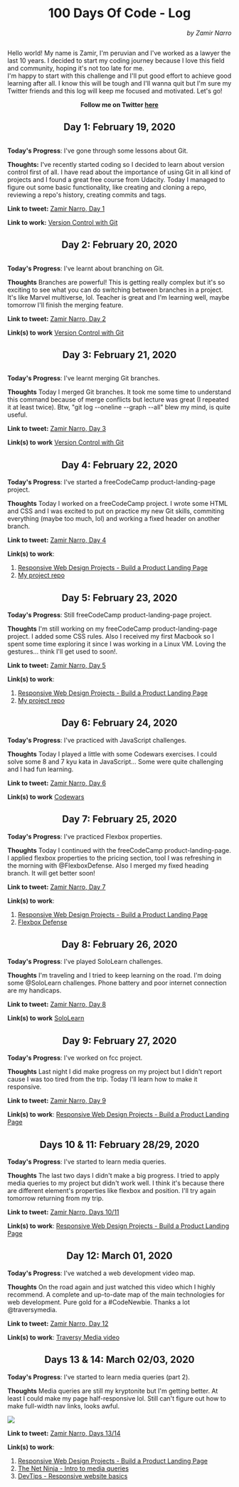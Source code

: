 <h1 align="center">100 Days Of Code - Log</h1>
<p align="right"><em>by Zamir Narro</em></p>
<img src="https://img.youtube.com/vi/mbiryVTIJ4Q/maxresdefault.jpg" alt="">

Hello world! My name is Zamir, I'm peruvian and I've worked as a lawyer the last 10 years. I decided to start my coding journey because I love this field and community, hoping it's not too late for me. <br/>
I'm happy to start with this challenge and I'll put good effort to achieve good learning after all. I know this will be tough and I'll wanna quit but I'm sure my Twitter friends and this log will keep me focused and motivated. Let's go!

<p align="center"><strong>Follow me on Twitter <a href="https://twitter.com/ZamirNarroA" target="_blank">here</a></strong></p>

<h2 align="center">Day 1: February 19, 2020</h2>
<img src="https://lh3.googleusercontent.com/P65DyEPfB4Ghlr84uLngFzkLq5nD5RKi-YWM0aTjoGW6bLCGtSq-pbEWzar2R6287yA00PqXXziv_cfOqfMTu4aBYVW6XwOaLJb_svBymuA4CvOvvPp1iVTnL525u-VIxAvEJg4uUaW-lDI2XSPlrT4xyCotyDJeOB6riKgxmoahLGj5WIrVw3z9DcBVHTiJVuKEHYR0xsql80It0y_ncsUo3sdK0y2JtGC8WV5cDRctnlHtejt5g89CaHr929xRQODyNmjk1qq04gs1SmgcdSn0FRbFGVSfEL_ukTh7MP-55yc6tgO0viCDoXPjOOLa3rER1TwRev7JFNqrPw68cMhoAUNDJq3YqLfDS9oJIASByYZUIeGFArpmE7RIMnjJtVutJ65Ml5TlCPz4X6JGLwfjCmSg4kaspb4EHGT3djO9L6Epoq5LGDO_viXHzdy_RQ7srw3LVubqK42kGdwVyf0Ie3rvxgyJjdNZMrVdxJp-YBV84Q2dnsbcF6sBaxx_TsEM2psi5AU0SjvEbpP8nB6hQaFmqfTLv3Nlve6kEtRGQTx9j7dmjM-SIJqcz0EzArmSCokOoWnZ20lTiXXO8SOKsuQrdgOL5Q0dya0GANuh-DZtuVvCzVj4d_FanTy2-cOtuKtwXYgKWJsFg4POq12wK0GIUH0_ENmbEBD3bjvskGkxf6-66A=w1344-h736-no" alt="">

**Today's Progress**: I've gone through some lessons about Git.

**Thoughts:** I've recently started coding so I decided to learn about version control first of all. I have read about the importance of using Git in all kind of projects and I found a great free course from Udacity. Today I managed to figure out some basic functionality, like creating and cloning a repo, reviewing a repo's history, creating commits and tags.

**Link to tweet:** [Zamir Narro, Day 1](https://twitter.com/ZamirNarroA/status/1230359152138113026)

**Link to work:** [Version Control with Git](https://classroom.udacity.com/courses/ud123)


<h2 align="center">Day 2: February 20, 2020</h2>
<img src="https://lh3.googleusercontent.com/1AfZJ8uz8VV9tC4feKuV2Jrt59lxdR_0kfiowx5T7oybFsIwtzF1Kgw533OI2q796JVOP6Cr6BQX5bltiITWK41W_3mKE5K97ks67coLPE5WoTJU1WCefno9N2KG-y8oC9BzIsU8wCO1xjUHX2DIviZphwmbX7wYLf1oqsEOHDUMZmcfBBKEaREYtf4ZaJcvvO3UZcN-NvmfDOo40Cqcuiw4XE67I7iro8eyEK-smrb23qg5fLdN-sIE0jgg8jRTwslMOU2jFq0iEsZ0qYTluz4HCctmhy6jyGV2IiyBGerJvHXIMngZvjPP3R5JsVPHnWrpJWLVBEc2Vj-YlMmv5nKDD5aTsoFYrzZ7a-X6nM0NFC_3sUus5ROKa9ZLN_oXJFvzedHf91KfrCTLWcCYJPVQebbvumHVbCIBYu_Go8jyrApe8k4ZNUt80TthSGr-Lbz6irjG_cVUCPpIW8BrslVucW1pKuY1UhwwMW6XTQb1HuFp4paQPBsAZ5PkhS7D3k5nXVmywiEcKDvEkdepXsydSjh1Ht5EXkGRl2DUg8X6RY0RqJc8Dkx1bzc2-z0xPsFXSHBWTL9Ias4s1VmXd7oydWNcQ9jqIpPkEC1SAqWfzVc66ozsArP_6n-k7lsAb0bY7fBCiXuJ1iR6huvgdciQ_T4SpX8M0VC8d0EYr_ZqzwxWfzpiZw=w1260-h820-no" alt="">

**Today's Progress**: I've learnt about branching on Git.

**Thoughts** Branches are powerful! This is getting really complex but it's so exciting to see what you can do switching between branches in a project. It's like Marvel multiverse, lol. Teacher is great and I'm learning well, maybe tomorrow I'll finish the merging feature.

**Link to tweet:** [Zamir Narro, Day 2](https://twitter.com/ZamirNarroA/status/1230732680272072704)

**Link(s) to work** [Version Control with Git](https://classroom.udacity.com/courses/ud123)


<h2 align="center">Day 3: February 21, 2020</h2>
<img src="https://lh3.googleusercontent.com/NvEBE4Cd1aMM_Nk9J0I-jlD6r5l_AB_7e7C986s9ZgWRS7Qk7aQHjKfepBENj5tXjStdqI3Ccz6XbBsd8cqBkqpnnZUZdJr9GKTuCmq0VerqWiQTVWwB7RSNbCNuPjfMla3JZOyY44eo12N4y_Ah6ChtWVGHyM6oLQKjMy96gooJEaItXb-elJ0tJu5hV-BCdU51K7c4HM8Q3xcPpgAOsX-DXG9PdgWo9lLOG1TzCermbcz88rFViRXD9KYa56-3qyx54IwOFmWg52fpsQ9IUZyfxs3cABzDLpZy_OTE2N6gwGYjEXgnvfslTH1dtwF253TTZk7rMKfY5Ueaw6He2PriGXzTdv4hiyzKQML604gC5RxZ67e8vUw6wwyfifVXLqcz0QyfriXVHjm3BD4dVJW4zn7cnus5VKPWw6pdM5kFJnmA8le_BMq8rrUGTYo2AX62RYbu0JAeLwPhCTAf_sVULq_6wLVzyzK57IRB0XM7v6HCJfZD7FeytTlCDcPH-ODqWk6Fv799GReMJrfqAvLFuOv_wznApnaoBHLYE7uQ6fQHqmBHdSX9D3-I532PTy9ZAp1zRG5NwHVb43s85V1SfsSVf-6D9LW71IUB6P9zu1pliuRwyp1URKxp7h662bZqzuA0GBksShmmIwSyqfamBa4qUnvH_lcFfOMD367xKwq68RN5pg=w632-h842-no" alt="">

**Today's Progress**: I've learnt merging Git branches.

**Thoughts** Today I merged Git branches. It took me some time to understand this command because of merge conflicts but lecture was great (I repeated it at least twice). Btw, "git log --oneline --graph --all" blew my mind, is quite useful.

**Link to tweet:** [Zamir Narro, Day 3](https://twitter.com/ZamirNarroA/status/1231098460654440449)

**Link(s) to work** [Version Control with Git](https://classroom.udacity.com/courses/ud123)


<h2 align="center">Day 4: February 22, 2020</h2>
<blockquote class="imgur-embed-pub" lang="en" data-id="a/tDetKFm"><a href="//imgur.com/a/tDetKFm"></a></blockquote><script async src="//s.imgur.com/min/embed.js" charset="utf-8"></script>

**Today's Progress**: I've started a freeCodeCamp product-landing-page project.

**Thoughts** Today I worked on a freeCodeCamp project. I wrote some HTML and CSS and I was excited to put on practice my new Git skills, commiting  everything (maybe too much, lol) and working a fixed header on another branch.

**Link to tweet:** [Zamir Narro, Day 4](https://twitter.com/ZamirNarroA/status/1231456318042648576)

**Link(s) to work**: 
1. [Responsive Web Design Projects - Build a Product Landing Page](https://www.freecodecamp.org/learn/responsive-web-design/responsive-web-design-projects/build-a-product-landing-page)
2. [My project repo](https://github.com/DeveLawyer/fcc-product-landing)


<h2 align="center">Day 5: February 23, 2020</h2>

**Today's Progress**: Still freeCodeCamp product-landing-page project.

**Thoughts** I'm still working on my freeCodeCamp product-landing-page project. I added some CSS rules. Also I received my first Macbook so I spent some time exploring it since I was working in a Linux VM. Loving the gestures... think I'll get used to soon!.

**Link to tweet:** [Zamir Narro, Day 5](https://twitter.com/ZamirNarroA/status/1231820276582801410)

**Link(s) to work**: 
1. [Responsive Web Design Projects - Build a Product Landing Page](https://www.freecodecamp.org/learn/responsive-web-design/responsive-web-design-projects/build-a-product-landing-page)
2. [My project repo](https://github.com/DeveLawyer/fcc-product-landing)


<h2 align="center">Day 6: February 24, 2020</h2>

**Today's Progress**: I've practiced with JavaScript challenges.

**Thoughts** Today I played a little with some Codewars exercises. I could solve some 8 and 7 kyu kata in JavaScript... Some were quite challenging and I had fun learning.

**Link to tweet:** [Zamir Narro, Day 6](https://twitter.com/ZamirNarroA/status/1232202901482811392)

**Link(s) to work** [Codewars](https://www.codewars.com/)


<h2 align="center">Day 7: February 25, 2020</h2>

**Today's Progress**: I've practiced Flexbox properties.

**Thoughts** Today I continued with the freeCodeCamp product-landing-page. I applied flexbox properties to the pricing section, tool I was refreshing in the morning with @FlexboxDefense. Also I merged my fixed heading branch. It will get better soon!

**Link to tweet:** [Zamir Narro, Day 7](https://twitter.com/ZamirNarroA/status/1232566972333875201)

**Link(s) to work**: 
1. [Responsive Web Design Projects - Build a Product Landing Page](https://www.freecodecamp.org/learn/responsive-web-design/responsive-web-design-projects/build-a-product-landing-page)
2. [Flexbox Defense](http://www.flexboxdefense.com/)


<h2 align="center">Day 8: February 26, 2020</h2>

**Today's Progress**: I've played SoloLearn challenges.

**Thoughts** I'm traveling and I tried to keep learning on the road. I'm doing some @SoloLearn challenges. Phone battery and poor internet connection are my handicaps.

**Link to tweet:** [Zamir Narro, Day 8](https://twitter.com/ZamirNarroA/status/1232902194476855296)

**Link(s) to work** [SoloLearn](https://www.sololearn.com/)


<h2 align="center">Day 9: February 27, 2020</h2>

**Today's Progress**: I've worked on fcc project.

**Thoughts** Last night I did make progress on my project but I didn't report cause I was too tired from the trip. Today I'll learn how to make it responsive.

**Link to tweet:** [Zamir Narro, Day 9](https://twitter.com/ZamirNarroA/status/1233396725760421888)

**Link(s) to work**: [Responsive Web Design Projects - Build a Product Landing Page](https://www.freecodecamp.org/learn/responsive-web-design/responsive-web-design-projects/build-a-product-landing-page)


<h2 align="center">Days 10 & 11: February 28/29, 2020</h2>

**Today's Progress**: I've started to learn media queries.

**Thoughts** The last two days I didn't make a big progress. I tried to apply media queries to my project but didn't work well. I think it's because there are different element's properties like flexbox and position. I'll try again tomorrow returning from my trip.

**Link to tweet:** [Zamir Narro, Days 10/11](https://twitter.com/ZamirNarroA/status/1234238848722493442)

**Link(s) to work**: [Responsive Web Design Projects - Build a Product Landing Page](https://www.freecodecamp.org/learn/responsive-web-design/responsive-web-design-projects/build-a-product-landing-page)


<h2 align="center">Day 12: March 01, 2020</h2>

**Today's Progress**: I've watched a web development video map.

**Thoughts** On the road again and just watched this video which I highly recommend. A complete and up-to-date map of the main technologies for web development. Pure gold for a #CodeNewbie. Thanks a lot @traversymedia.

**Link to tweet:** [Zamir Narro, Day 12](https://twitter.com/ZamirNarroA/status/1234329454182371333)

**Link(s) to work**: [Traversy Media video](https://youtu.be/0pThnRneDjw)


<h2 align="center">Days 13 & 14: March 02/03, 2020</h2>

**Today's Progress**: I've started to learn media queries (part 2).

**Thoughts** Media queries are still my kryptonite but I'm getting better. At least I could make my page half-responsive lol. Still can't figure out how to make full-width nav links, looks awful.

<img src="https://media.giphy.com/media/KYhvyZvujJXAqQnaPJ/giphy.gif">

**Link to tweet:** [Zamir Narro, Days 13/14](https://twitter.com/ZamirNarroA/status/1234238848722493442)

**Link(s) to work**: 
1. [Responsive Web Design Projects - Build a Product Landing Page](https://www.freecodecamp.org/learn/responsive-web-design/responsive-web-design-projects/build-a-product-landing-page)
2. [The Net Ninja - Intro to media queries](https://www.youtube.com/watch?v=Xig7NsIE6DI)
3. [DevTips - Responsive website basics](https://youtu.be/h3IdEqpjMvQ)
